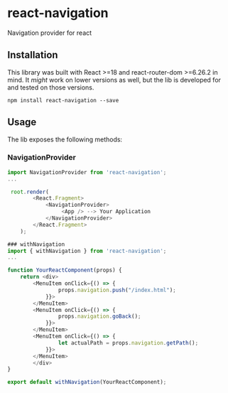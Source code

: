 # react-navigation
Navigation provider for react

## Installation
This library was built with React >=18 and react-router-dom >=6.26.2 in mind. It *might* work on lower versions
as well, but the lib is developed for and tested on those versions.
```
npm install react-navigation --save
```

## Usage
The lib exposes the following methods:

### NavigationProvider
```javascript
import NavigationProvider from 'react-navigation';
...

 root.render(
        <React.Fragment>
            <NavigationProvider>
                 <App /> --> Your Application
            </NavigationProvider>
        </React.Fragment>
    );

### withNavigation
import { withNavigation } from 'react-navigation';
...

function YourReactComponent(props) {
    return <div>
        <MenuItem onClick={() => {
                props.navigation.push("/index.html");
            }}>
        </MenuItem>
        <MenuItem onClick={() => {
                props.navigation.goBack();
            }}>
        </MenuItem>
        <MenuItem onClick={() => {
                let actualPath = props.navigation.getPath();
            }}>
        </MenuItem>
        </div>
}

export default withNavigation(YourReactComponent);